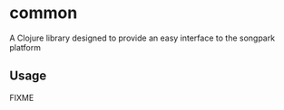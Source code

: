 # common

A Clojure library designed to provide an easy interface to the songpark platform

## Usage

FIXME
